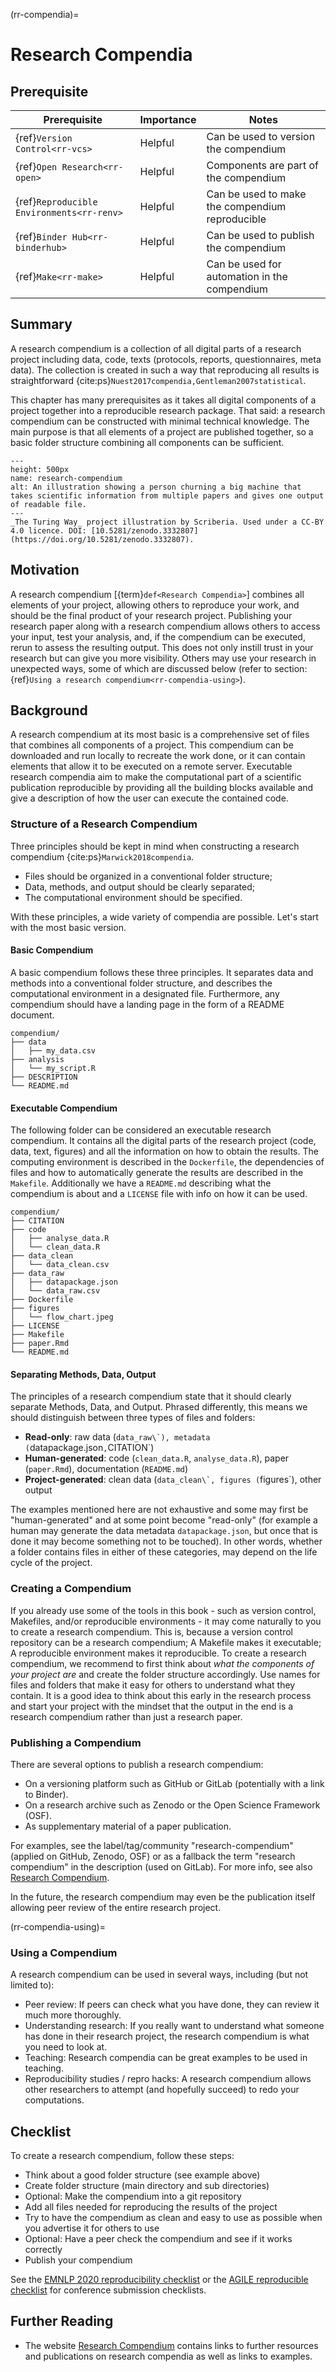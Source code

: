 (rr-compendia)=
# Research Compendia

## Prerequisite

| Prerequisite                                    | Importance | Notes                                           |
| ----------------------------------------------- | ---------- | ----------------------------------------------- |
| {ref}`Version Control<rr-vcs>`            | Helpful    | Can be used to version the compendium           |
| {ref}`Open Research<rr-open>`             | Helpful    | Components are part of the compendium           |
| {ref}`Reproducible Environments<rr-renv>` | Helpful    | Can be used to make the compendium reproducible |
| {ref}`Binder Hub<rr-binderhub>`           | Helpful    | Can be used to publish the compendium           |
| {ref}`Make<rr-make>`                      | Helpful    | Can be used for automation in the compendium    |

## Summary

A research compendium is a collection of all digital parts of a research project including data, code, texts (protocols, reports, questionnaires, meta data). The collection is created in such a way that reproducing all results is straightforward {cite:ps}`Nuest2017compendia,Gentleman2007statistical`.

This chapter has many prerequisites as it takes all digital components of a project together into a reproducible research package. That said: a research compendium can be constructed with minimal technical knowledge. The main purpose is that all elements of a project are published together, so a basic folder structure combining all components can be sufficient.

```{figure} ../figures/research-compendium.*
---
height: 500px
name: research-compendium
alt: An illustration showing a person churning a big machine that takes scientific information from multiple papers and gives one output of readable file.
---
_The Turing Way_ project illustration by Scriberia. Used under a CC-BY 4.0 licence. DOI: [10.5281/zenodo.3332807](https://doi.org/10.5281/zenodo.3332807).
```

## Motivation

A research compendium [{term}`def<Research Compendia>`] combines all elements of your project, allowing others to reproduce your work, and should be the final product of your research project. Publishing your research paper along with a research compendium allows others to access your input, test your analysis, and, if the compendium can be executed, rerun to assess the resulting output. This does not only instill trust in your research but can give you more visibility. Others may use your research in unexpected ways, some of which are discussed below (refer to section: {ref}`Using a research compendium<rr-compendia-using>`).

## Background

A research compendium at its most basic is a comprehensive set of files that combines all components of a project. This compendium can be downloaded and run locally to recreate the work done, or it can contain elements that allow it to be executed on a remote server. Executable research compendia aim to make the computational part of a scientific publication reproducible by providing all the building blocks available and give a description of how the user can execute the contained code.


### Structure of a Research Compendium

Three principles should be kept in mind when constructing a research compendium {cite:ps}`Marwick2018compendia`.

- Files should be organized in a conventional folder structure;
- Data, methods, and output should be clearly separated;
- The computational environment should be specified.

With these principles, a wide variety of compendia are possible. Let's start with the most basic version.


#### Basic Compendium

A basic compendium follows these three principles. It separates data and methods into a conventional folder structure, and describes the computational environment in a designated file. Furthermore, any compendium should have a landing page in the form of a README document.

```text
compendium/
├── data
│   ├── my_data.csv
├── analysis
│   └── my_script.R
├── DESCRIPTION
└── README.md
```

#### Executable Compendium

The following folder can be considered an executable research compendium. It contains all the digital parts of the research project (code, data, text, figures) and all the information on how to obtain the results. The computing environment is described in the `Dockerfile`, the dependencies of files and how to automatically generate the results are described in the `Makefile`. Additionally we have a `README.md` describing what the compendium is about and a `LICENSE` file with info on how it can be used.

```text
compendium/
├── CITATION
├── code
│   ├── analyse_data.R
│   └── clean_data.R
├── data_clean
│   └── data_clean.csv
├── data_raw
│   ├── datapackage.json
│   └── data_raw.csv
├── Dockerfile
├── figures
│   └── flow_chart.jpeg
├── LICENSE
├── Makefile
├── paper.Rmd
└── README.md
```

#### Separating Methods, Data, Output

The principles of a research compendium state that it should clearly separate Methods, Data, and Output. Phrased differently, this means we should distinguish between three types of files and folders:

- **Read-only**: raw data (``data_raw\`), metadata (``datapackage.json`,`CITATION`)
- **Human-generated**: code (`clean_data.R`, `analyse_data.R`), paper (`paper.Rmd`), documentation (`README.md`)
- **Project-generated**: clean data (``data_clean\`, figures (``figures\`), other output

The examples mentioned here are not exhaustive and some may first be "human-generated" and at some point become "read-only" (for example a human may generate the data metadata `datapackage.json`, but once that is done it may become something not to be touched). In other words, whether a folder contains files in either of these categories, may depend on the life cycle of the project.


### Creating a Compendium

If you already use some of the tools in this book - such as version control, Makefiles, and/or reproducible environments - it may come naturally to you to create a research compendium. This is, because a version control repository can be a research compendium; A Makefile makes it executable; A reproducible environment makes it reproducible. To create a research compendium, we recommend to first think about *what the components of your project are* and create the folder structure accordingly. Use names for files and folders that make it easy for others to understand what they contain. It is a good idea to think about this early in the research process and start your project with the mindset that the output in the end is a research compendium rather than just a research paper.


### Publishing a Compendium

There are several options to publish a research compendium:

- On a versioning platform such as GitHub or GitLab (potentially with a link to Binder).
- On a research archive such as Zenodo or the Open Science Framework (OSF).
- As supplementary material of a paper publication.

For examples, see the label/tag/community "research-compendium" (applied on GitHub, Zenodo, OSF) or as a fallback the term "research compendium" in the description (used on GitLab). For more info, see also [Research Compendium](https://research-compendium.science).

In the future, the research compendium may even be the publication itself allowing peer review of the entire research project.

(rr-compendia-using)=
### Using a Compendium

A research compendium can be used in several ways, including (but not limited to):

- Peer review: If peers can check what you have done, they can review it much more thoroughly.
- Understanding research: If you really want to understand what someone has done in their research project, the research compendium is what you need to look at.
- Teaching: Research compendia can be great examples to be used in teaching.
- Reproducibility studies / repro hacks: A research compendium allows other researchers to attempt (and hopefully succeed) to redo your computations.


## Checklist

To create a research compendium, follow these steps:

- Think about a good folder structure (see example above)
- Create folder structure (main directory and sub directories)
- Optional: Make the compendium into a git repository
- Add all files needed for reproducing the results of the project
- Try to have the compendium as clean and easy to use as possible when you advertise it for others to use
- Optional: Have a peer check the compendium and see if it works correctly
- Publish your compendium

See the [EMNLP 2020 reproducibility checklist](https://2020.emnlp.org/call-for-papers#new-reproducibility-criteria) or the [AGILE reproducible checklist](https://doi.org/10.17605/OSF.IO/CB7Z8) for conference submission checklists.

## Further Reading

- The website [Research Compendium](https://research-compendium.science) contains links to further resources and publications on research compendia as well as links to examples.
